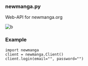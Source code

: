 ### newmanga.py

Web-API for newmanga.org

![b](https://github.com/aminobotskek/newmanga/assets/94906343/c057b187-2821-4bf5-9305-c466065e2686)

### Example
```python3
import newmanga
client = newmanga.Client()
client.login(email="", password="")
```
